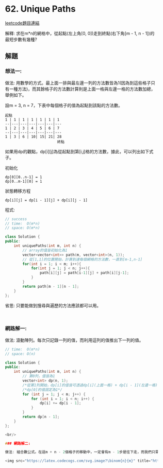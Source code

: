 # 62. Unique Paths

[leetcode題目連結](https://leetcode.com/problems/unique-paths/submissions/)

解釋: 求在m*n的網格中，從起點(左上角[0, 0])走到終點(右下角[m - 1, n - 1])的最短步數有幾種?

## 解題

### 想法一:

做法: 用數學的方式。最上面一排與最左邊一列的方法數皆為1(因為到這些格子只有一種方法)，而其餘格子的方法數計算則是上面一格與左邊一格的方法數加總，舉例如下。 

設m = 3, n = 7，下表中每個格子的值為起點到該點的方法數。

```
起點
1 | 1 | 1 | 1 | 1 | 1 | 1  
--|---|---|---|---|---|---
1 | 2 | 3 | 4 | 5 | 6 | 7  
--|---|---|---|---|---|---
1 | 3 | 6 | 10| 15| 21| 28
                        終點
```

如果用dp的觀點，dp[i][j]為從起點到第[i,j]格的方法數，據此，可以列出如下式子。

初始化
```
dp[0][0..n-1] = 1
dp[0..m-1][0] = 1
```

狀態轉移方程
```
dp[i][j] = dp[i - 1][j] + dp[i][j - 1]
```

程式:

```c++
// success
// time:  O(m*n)
// space: O(m*n)

class Solution {
public:
    int uniquePaths(int m, int n) {
        // array的值皆初始化為1
        vector<vector<int>> path(m, vector<int>(n, 1));
        // 從[1,1]的位置開始，計算到達每個網格的方法數，一直到[m-1,n-1]
        for(int i = 1; i < m; i++){
            for(int j = 1; j < n; j++){
                path[i][j] = path[i-1][j] + path[i][j-1];
            }
        }
        return path[m - 1][n - 1];
    }
};
```

省思: 只要能做到搜尋與遍歷的方法應該都可以用。

<br/>

### 網路解一:

做法: 滾動陣列。每次只記錄一列的值，而利用這列的值推出下一列的值。

```c++
// time:  O(m*n)
// space: O(n)

class Solution {
public:
    int uniquePaths(int m, int n) {
        // 第0列，值皆為1
        vector<int> dp(n, 1);
        /*從第1列開始，dp[i]的值皆可透過dp[i](上面一格) + dp[i - 1](左邊一格)得到*/
        /*dp[0]的值固定為1*/
        for (int j = 1; j < m; j++) {
            for (int i = 1; i < n; i++) {
                dp[i] += dp[i - 1];
            }
        }
        return dp[n - 1];
    }
};

<br/>

### 網路解二:

做法: 組合數公式。在這m + n - 2個格子的移動中，一定會有m - 1步是往下走，而我們只需求向下走的方法有幾種即可。套用公式，得C m + n - 2取m - 1

<img src="https://latex.codecogs.com/svg.image?\binom{n}{m}" title="https://latex.codecogs.com/svg.image?\binom{n}{m}" />

